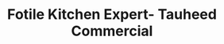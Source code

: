 ---
title: "Fotile Kitchen Expert- Tauheed Commercial"
url: /karachi/fotile-kitchen-expert-tauheed-commercial/
shop: Elektronik
---